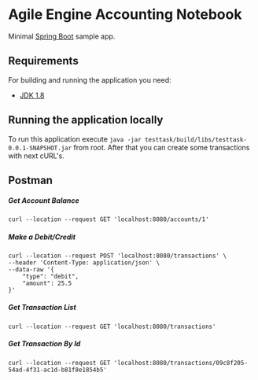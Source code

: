 # Agile Engine Accounting Notebook

Minimal [Spring Boot](http://projects.spring.io/spring-boot/) sample app.

## Requirements

For building and running the application you need:

- [JDK 1.8](http://www.oracle.com/technetwork/java/javase/downloads/jdk8-downloads-2133151.html)

## Running the application locally

To run this application execute `java -jar testtask/build/libs/testtask-0.0.1-SNAPSHOT.jar` from root.
After that you can create some transactions with next cURL's.

## Postman

##### Get Account Balance
```
curl --location --request GET 'localhost:8080/accounts/1'
```

##### Make a Debit/Credit
```
curl --location --request POST 'localhost:8080/transactions' \
--header 'Content-Type: application/json' \
--data-raw '{
    "type": "debit",
    "amount": 25.5
}'
```

##### Get Transaction List
```
curl --location --request GET 'localhost:8080/transactions'
```

##### Get Transaction By Id
```
curl --location --request GET 'localhost:8080/transactions/09c8f205-54ad-4f31-ac1d-b81f8e1854b5'
```
